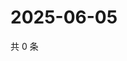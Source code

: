 # 2025-06-05

共 0 条

<!-- BEGIN ZHIHUVIDEO -->
<!-- 最后更新时间 Thu Jun 05 2025 03:09:26 GMT+0800 (China Standard Time) -->

<!-- END ZHIHUVIDEO -->
